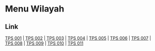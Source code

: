# Menu Wilayah

## Link

[TPS 001](https://github.com/gigit-pemilu/pemilu-2024-35-jawa-timur/tree/main/pilpres/hitung-suara/sub/35-jawa-timur/sub/01-pacitan/sub/12-sudimoro/sub/2002-pagerlor/sub/001-tps)
 | 
[TPS 002](https://github.com/gigit-pemilu/pemilu-2024-35-jawa-timur/tree/main/pilpres/hitung-suara/sub/35-jawa-timur/sub/01-pacitan/sub/12-sudimoro/sub/2002-pagerlor/sub/002-tps)
 | 
[TPS 003](https://github.com/gigit-pemilu/pemilu-2024-35-jawa-timur/tree/main/pilpres/hitung-suara/sub/35-jawa-timur/sub/01-pacitan/sub/12-sudimoro/sub/2002-pagerlor/sub/003-tps)
 | 
[TPS 004](https://github.com/gigit-pemilu/pemilu-2024-35-jawa-timur/tree/main/pilpres/hitung-suara/sub/35-jawa-timur/sub/01-pacitan/sub/12-sudimoro/sub/2002-pagerlor/sub/004-tps)
 | 
[TPS 005](https://github.com/gigit-pemilu/pemilu-2024-35-jawa-timur/tree/main/pilpres/hitung-suara/sub/35-jawa-timur/sub/01-pacitan/sub/12-sudimoro/sub/2002-pagerlor/sub/005-tps)
 | 
[TPS 006](https://github.com/gigit-pemilu/pemilu-2024-35-jawa-timur/tree/main/pilpres/hitung-suara/sub/35-jawa-timur/sub/01-pacitan/sub/12-sudimoro/sub/2002-pagerlor/sub/006-tps)
 | 
[TPS 007](https://github.com/gigit-pemilu/pemilu-2024-35-jawa-timur/tree/main/pilpres/hitung-suara/sub/35-jawa-timur/sub/01-pacitan/sub/12-sudimoro/sub/2002-pagerlor/sub/007-tps)
 | 
[TPS 008](https://github.com/gigit-pemilu/pemilu-2024-35-jawa-timur/tree/main/pilpres/hitung-suara/sub/35-jawa-timur/sub/01-pacitan/sub/12-sudimoro/sub/2002-pagerlor/sub/008-tps)
 | 
[TPS 009](https://github.com/gigit-pemilu/pemilu-2024-35-jawa-timur/tree/main/pilpres/hitung-suara/sub/35-jawa-timur/sub/01-pacitan/sub/12-sudimoro/sub/2002-pagerlor/sub/009-tps)
 | 
[TPS 010](https://github.com/gigit-pemilu/pemilu-2024-35-jawa-timur/tree/main/pilpres/hitung-suara/sub/35-jawa-timur/sub/01-pacitan/sub/12-sudimoro/sub/2002-pagerlor/sub/010-tps)
 | 
[TPS 011](https://github.com/gigit-pemilu/pemilu-2024-35-jawa-timur/tree/main/pilpres/hitung-suara/sub/35-jawa-timur/sub/01-pacitan/sub/12-sudimoro/sub/2002-pagerlor/sub/011-tps)

